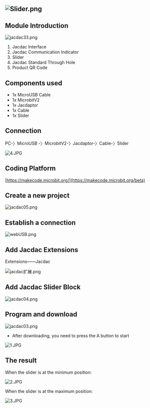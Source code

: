 ## ![Slider.png](1656142021952-afa11788-563d-4eee-a413-223b77796603.png)

## Module Introduction

![jacdac33.png](1656142041056-a373a7e9-59d4-46ed-89a6-7ef0b90c9579.png)

1. Jacdac Interface
2. Jacdac Communication Indicator
3. Slider
4. Jacdac Standard Through Hole
5. Product QR Code

## Components used

- 1x MicroUSB Cable
- 1x MicrobitV2
- 1x Jacdaptor
- 1x Cable
- 1x Slider

## Connection

PC-〉MicroUSB -〉MicrobitV2-〉Jacdaptor-〉Cable-〉Slider

![4.JPG](1655888972636-b0fb1814-4edb-4b18-a5f3-58c1bb1c3995.jpeg)

## Coding Platform

[https://makecode.microbit.org/](https://makecode.microbit.org/beta)

## Create a new project

![jacdac05.png](1655889196823-7737c461-b942-43e7-85e8-d36579c1eedd.png)

## Establish a connection

![webUSB.png](1654764235950-bcac15b3-d541-45e1-85cd-fb513f76a2e9.png)

## Add Jacdac Extensions

Extensions——Jacdac

![jacdac扩展.png](1654764679183-85a74500-61e1-45f0-a497-a97afe749b58.png)

## Add Jacdac Slider Block

![jacdac04.png](1655888634884-acdabcfa-915b-4699-8743-95ef90f171d9.png)

## Program and download

![jacdac03.png](1655888644200-103ccaad-4e41-43df-8469-51b1fc72e920.png)

- After downloading, you need to press the A button to start

![1.JPG](1655888653331-ee91b671-9420-4829-908e-103dea083349.jpeg)

## The result

When the slider is at the minimum position:

![2.JPG](1655888698462-f257eb79-64e5-4193-b24b-4d8c7d2723b5.jpeg)

When the slider is at the maximum position:

![3.JPG](1655888702804-58640177-f26b-4f85-8220-3ee182d3484d.jpeg)
